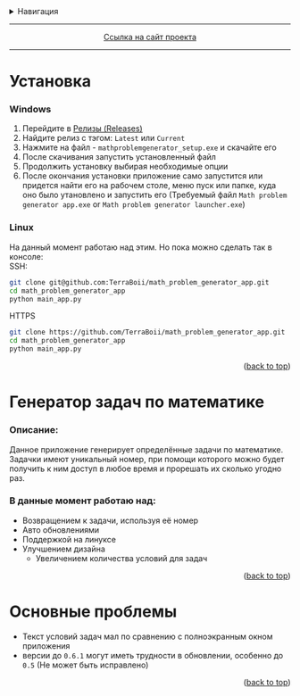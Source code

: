 <details>
<summary>Навигация</summary>

- [Установка](#установка)
    - [Windows](#windows)
    - [Linux](#linux)
- [Генератор задач по математике](#генератор-задач-по-математике)
    - [Описание:](#описание)
    - [В данные момент работаю над:](#в-данные-момент-работаю-над)
- [Основные проблемы](#основные-проблемы)

</details>

___

<p align="center"><a href="https://terraboii.github.io/math_problem_generator_app" title="Сайт проекта">Ссылка на сайт проекта</a></p>

___


# Установка
### Windows

1. Перейдите в [Релизы (Releases)](https://github.com/TerraBoii/math_problem_generator_app/releases "Releases")
2. Найдите релиз с тэгом: `Latest` или `Current`
3. Нажмите на файл - `mathproblemgenerator_setup.exe` и скачайте его
4. После скачивания запустить установленный файл
5. Продолжить установку выбирая необходимые опции
6. После окончания установки приложение само запустится или придется найти его на рабочем столе, меню пуск или папке, куда оно было утановлено и запустить его (Требуемый файл `Math problem generator app.exe` or `Math problem generator launcher.exe`)

### Linux
На данный момент работаю над этим. Но пока можно сделать так в консоле: \
SSH:
```sh
git clone git@github.com:TerraBoii/math_problem_generator_app.git
cd math_problem_generator_app
python main_app.py
```
HTTPS
```sh
git clone https://github.com/TerraBoii/math_problem_generator_app.git
cd math_problem_generator_app
python main_app.py
```

<p align="right">(<a href="#top" title="to the top of the page">back to top</a>)</p>


# Генератор задач по математике
### Описание:
Данное приложение генерирует определённые задачи по математике. Задачки имеют уникальный номер, при помощи которого можно будет получить к ним доступ в любое время и прорешать их сколько угодно раз.

### В данные момент работаю над:
- Возвращением к задачи, используя её номер
- Авто обновлениями
- Поддержкой на линуксе
- Улучшением дизайна
  - Увеличением количества условий для задач


<p align="right">(<a href="#top" title="to the top of the page">back to top</a>)</p>


# Основные проблемы
+ Текст условий задач мал по сравнению с полноэкранным окном приложения
+ версии до `0.6.1` могут иметь трудности в обновлении, особенно до `0.5` (Не может быть исправлено)


<p align="right">(<a href="#top" title="to the top of the page">back to top</a>)</p>